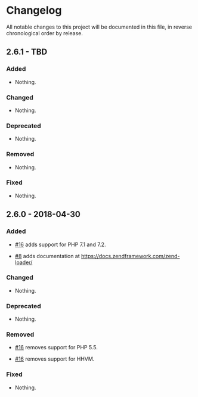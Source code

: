 # Changelog

All notable changes to this project will be documented in this file, in reverse chronological order by release.

## 2.6.1 - TBD

### Added

- Nothing.

### Changed

- Nothing.

### Deprecated

- Nothing.

### Removed

- Nothing.

### Fixed

- Nothing.

## 2.6.0 - 2018-04-30

### Added

- [#16](https://github.com/zendframework/zend-loader/pull/16) adds support for PHP 7.1 and 7.2.

- [#8](https://github.com/zendframework/zend-loader/pull/8) adds documentation at https://docs.zendframework.com/zend-loader/

### Changed

- Nothing.

### Deprecated

- Nothing.

### Removed

- [#16](https://github.com/zendframework/zend-loader/pull/16) removes support for PHP 5.5.

- [#16](https://github.com/zendframework/zend-loader/pull/16) removes support for HHVM.

### Fixed

- Nothing.
